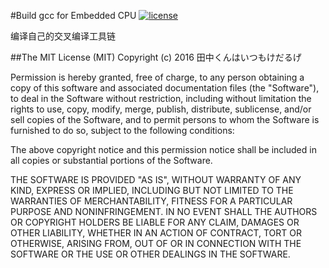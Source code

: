 #Build gcc for Embedded CPU
[![license](https://img.shields.io/github/license/mashape/apistatus.svg?maxAge=2592000)](http://opensource.org/licenses/MIT)

编译自己的交叉编译工具链

##The MIT License (MIT)
Copyright (c) 2016 田中くんはいつもけだるげ

Permission is hereby granted, free of charge, to any person obtaining a copy of this software and associated documentation files (the "Software"), to deal in the Software without restriction, including without limitation the rights to use, copy, modify, merge, publish, distribute, sublicense, and/or sell copies of the Software, and to permit persons to whom the Software is furnished to do so, subject to the following conditions:

The above copyright notice and this permission notice shall be included in all copies or substantial portions of the Software.

THE SOFTWARE IS PROVIDED "AS IS", WITHOUT WARRANTY OF ANY KIND, EXPRESS OR IMPLIED, INCLUDING BUT NOT LIMITED TO THE WARRANTIES OF MERCHANTABILITY, FITNESS FOR A PARTICULAR PURPOSE AND NONINFRINGEMENT. IN NO EVENT SHALL THE AUTHORS OR COPYRIGHT HOLDERS BE LIABLE FOR ANY CLAIM, DAMAGES OR OTHER LIABILITY, WHETHER IN AN ACTION OF CONTRACT, TORT OR OTHERWISE, ARISING FROM, OUT OF OR IN CONNECTION WITH THE SOFTWARE OR THE USE OR OTHER DEALINGS IN THE SOFTWARE.
